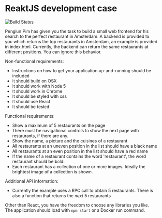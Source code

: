 # ReaktJS development case

[![Build Status](https://travis-ci.org/josja/case.svg?branch=master)](https://travis-ci.org/josja/case)

Pengiun Pim has given you the task to build a small web frontend for his search to the perfect restaurant in Amsterdam.
A backend is provided to you which returns the top restaurants in Amsterdam, an example is provided in index.html.
Currently, the backend can return the same restaurants at different positions. You can ignore this behavior.

Non-functional requirements:
* Instructions on how to get your application up-and-running should be included
* It should build on OSX
* It should work with Node 5
* It should work in Chrome
* It should be styled with css
* It should use React
* It should be tested

Functional requirements:
* Show a maximum of 5 restaurants on the page
* There must be navigational controls to show the next page with restaurants, if there are any.
* Show the name, a picture and the cuisines of a restaurant
* All restaurants at an uneven position in the list should have a black name
* All restaurants at an even position in the list should have a red name
* If the name of a restaurant contains the word 'restaurant', the word restaurant should be bold.
* Each restaurant has a collection of one or more images. Ideally the brightest image of a collection is shown.

Additional API information:
* Currently the example uses a RPC call to obtain 5 restaurants. There is also a function that returns the *next* 5 restaurants

Other than React, you have the freedom to choose any libraries you like. The application should load with `npm start` or a Docker run command.
